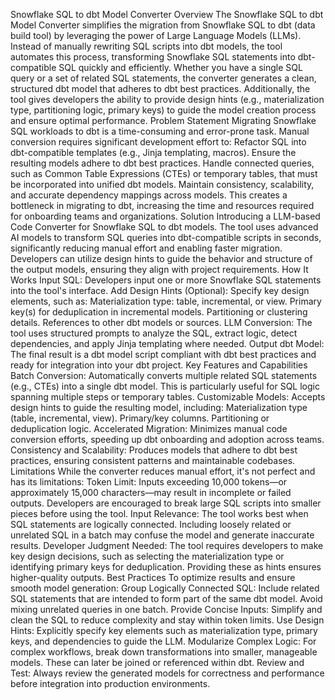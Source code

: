 Snowflake SQL to dbt Model Converter
Overview
The Snowflake SQL to dbt Model Converter simplifies the migration from Snowflake SQL to dbt (data build tool) by leveraging the power of Large Language Models (LLMs). Instead of manually rewriting SQL scripts into dbt models, the tool automates this process, transforming Snowflake SQL statements into dbt-compatible SQL quickly and efficiently.
Whether you have a single SQL query or a set of related SQL statements, the converter generates a clean, structured dbt model that adheres to dbt best practices. Additionally, the tool gives developers the ability to provide design hints (e.g., materialization type, partitioning logic, primary keys) to guide the model creation process and ensure optimal performance.
Problem Statement
Migrating Snowflake SQL workloads to dbt is a time-consuming and error-prone task. Manual conversion requires significant development effort to:
Refactor SQL into dbt-compatible templates (e.g., Jinja templating, macros).
Ensure the resulting models adhere to dbt best practices.
Handle connected queries, such as Common Table Expressions (CTEs) or temporary tables, that must be incorporated into unified dbt models.
Maintain consistency, scalability, and accurate dependency mappings across models.
This creates a bottleneck in migrating to dbt, increasing the time and resources required for onboarding teams and organizations.
Solution
Introducing a LLM-based Code Converter for Snowflake SQL to dbt models. The tool uses advanced AI models to transform SQL queries into dbt-compatible scripts in seconds, significantly reducing manual effort and enabling faster migration. Developers can utilize design hints to guide the behavior and structure of the output models, ensuring they align with project requirements.
How It Works
Input SQL: Developers input one or more Snowflake SQL statements into the tool's interface.
Add Design Hints (Optional): Specify key design elements, such as:
Materialization type: table, incremental, or view.
Primary key(s) for deduplication in incremental models.
Partitioning or clustering details.
References to other dbt models or sources.
LLM Conversion: The tool uses structured prompts to analyze the SQL, extract logic, detect dependencies, and apply Jinja templating where needed.
Output dbt Model: The final result is a dbt model script compliant with dbt best practices and ready for integration into your dbt project.
Key Features and Capabilities
Batch Conversion: Automatically converts multiple related SQL statements (e.g., CTEs) into a single dbt model. This is particularly useful for SQL logic spanning multiple steps or temporary tables.
Customizable Models: Accepts design hints to guide the resulting model, including:
Materialization type (table, incremental, view).
Primary/key columns.
Partitioning or deduplication logic.
Accelerated Migration: Minimizes manual code conversion efforts, speeding up dbt onboarding and adoption across teams.
Consistency and Scalability: Produces models that adhere to dbt best practices, ensuring consistent patterns and maintainable codebases.
Limitations
While the converter reduces manual effort, it's not perfect and has its limitations:
Token Limit: Inputs exceeding 10,000 tokens—or approximately 15,000 characters—may result in incomplete or failed outputs. Developers are encouraged to break large SQL scripts into smaller pieces before using the tool.
Input Relevance: The tool works best when SQL statements are logically connected. Including loosely related or unrelated SQL in a batch may confuse the model and generate inaccurate results.
Developer Judgment Needed: The tool requires developers to make key design decisions, such as selecting the materialization type or identifying primary keys for deduplication. Providing these as hints ensures higher-quality outputs.
Best Practices
To optimize results and ensure smooth model generation:
Group Logically Connected SQL: Include related SQL statements that are intended to form part of the same dbt model. Avoid mixing unrelated queries in one batch.
Provide Concise Inputs: Simplify and clean the SQL to reduce complexity and stay within token limits.
Use Design Hints: Explicitly specify key elements such as materialization type, primary keys, and dependencies to guide the LLM.
Modularize Complex Logic: For complex workflows, break down transformations into smaller, manageable models. These can later be joined or referenced within dbt.
Review and Test: Always review the generated models for correctness and performance before integration into production environments.
